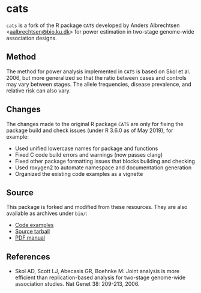 # cats

`cats` is a fork of the R package `CATS` developed by Anders Albrechtsen <<aalbrechtsen@bio.ku.dk>> for power estimation in two-stage genome-wide association designs.

## Method

The method for power analysis implemented in `CATS` is based on Skol et al. 2006, but more generalized so that the ratio between cases and controls may vary between stages. The allele frequencies, disease prevalence, and relative risk can also vary.

## Changes

The changes made to the original R package `CATS` are only for fixing the package build and check issues (under R 3.6.0 as of May 2019), for example:

- Used unified lowercase names for package and functions
- Fixed C code build errors and warnings (now passes clang)
- Fixed other package formatting issues that blocks building and checking
- Used roxygen2 to automate namespace and documentation generation
- Organized the existing code examples as a vignette

## Source

This package is forked and modified from these resources. They are also available as archives under `bin/`:

- [Code examples](http://www.popgen.dk/software/index.php/CATS)
- [Source tarball](http://popgen.dk/software/download/CATS/CATS_1.02.tar.gz)
- [PDF manual](http://popgen.dk/software/download/CATS/CATS-manual.pdf)

## References

- Skol AD, Scott LJ, Abecasis GR, Boehnke M: Joint analysis is more efficient than replication-based analysis for two-stage genome-wide association studies. Nat Genet 38: 209-213, 2006.
